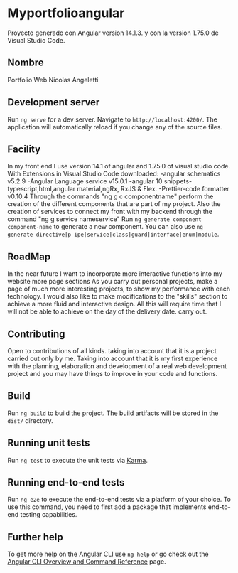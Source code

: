 # Myportfolioangular

Proyecto generado con Angular version 14.1.3. y con la version 1.75.0 de Visual Studio Code.  


## Nombre
Portfolio Web Nicolas Angeletti

## Development server

Run `ng serve` for a dev server. Navigate to `http://localhost:4200/`. The application will automatically reload if you change any of the source files.


## Facility
In my front end I use version 14.1 of angular and 1.75.0 of visual studio code.
With Extensions in Visual Studio Code downloaded:
-angular schematics v5.2.9
-Angular Language service v15.0.1
-angular 10 snippets- typescript,html,angular material,ngRx, RxJS & Flex.
-Prettier-code formatter v0.10.4
Through the commands "ng g c componentname" perform the creation
of the different components that are part of my project.
Also the creation of services to connect my front with my backend
through the command "ng g service nameservice"
Run `ng generate component component-name` to generate a new component. You can also use `ng generate directive|p ipe|service|class|guard|interface|enum|module`.

## RoadMap

In the near future I want to incorporate more interactive functions into my website
more page sections As you carry out personal projects, make a page of
much more interesting projects, to show my performance with each technology.
I would also like to make modifications to the "skills" section to achieve a
more fluid and interactive design. All this will require time that I will not be able to achieve on the day of the delivery date.
carry out.

## Contributing

Open to contributions of all kinds. taking into account that it is a project carried out only by me.
Taking into account that it is my first experience with the planning, elaboration and development of a real web development project
and you may have things to improve in your code and functions.
 
## Build

Run `ng build` to build the project. The build artifacts will be stored in the `dist/` directory.

## Running unit tests

Run `ng test` to execute the unit tests via [Karma](https://karma-runner.github.io).

## Running end-to-end tests

Run `ng e2e` to execute the end-to-end tests via a platform of your choice. To use this command, you need to first add a package that implements end-to-end testing capabilities.

## Further help

To get more help on the Angular CLI use `ng help` or go check out the [Angular CLI Overview and Command Reference](https://angular.io/cli) page.



 
